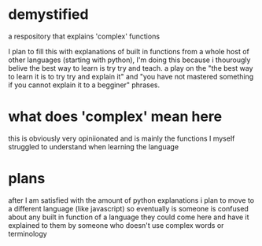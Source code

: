# demystified
a respository that explains 'complex' functions

I plan to fill this with explanations of built in functions from a whole host of other languages (starting with python), I'm doing this because i thourougly belive the best way to learn is try try and teach. 
a play on the "the best way to learn it is to try try and explain it" and "you have not mastered something if you cannot explain it to a begginer" phrases.

# what does 'complex' mean here
this is obviously very opiniionated and is mainly the functions I myself struggled to understand when learning the language

# plans
after I am satisfied with the amount of python explanations i plan to move to a different language (like javascript) so eventually is someone is confused about any built in function of a language they could come here and have it explained to them by someone who doesn't use complex words or terminology 
